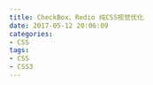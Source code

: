 ```yaml
---
title: CheckBox、Redio 纯CSS视觉优化
date: 2017-05-12 20:06:09
categories:
- CSS
tags:
- CSS
- CSS3
---
```

